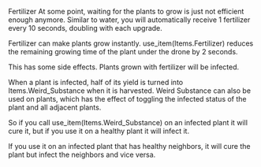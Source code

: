 Fertilizer</size>
</line-height>
At some point, waiting for the plants to grow is just not efficient enough anymore. 
Similar to water, you will automatically receive 1 fertilizer every 10 seconds, doubling with each upgrade.

Fertilizer can make plants grow instantly. use_item(Items.Fertilizer) reduces the remaining growing time of the plant under the drone by 2 seconds.

This has some side effects.
Plants grown with fertilizer will be infected.

When a plant is infected, half of its yield is turned into Items.Weird_Substance when it is harvested.
Weird Substance can also be used on plants, which has the effect of toggling the infected status of the plant and all adjacent plants.

So if you call use_item(Items.Weird_Substance) on an infected plant it will cure it, but if you use it on a healthy plant it will infect it.

If you use it on an infected plant that has healthy neighbors, it will cure the plant but infect the neighbors and vice versa.